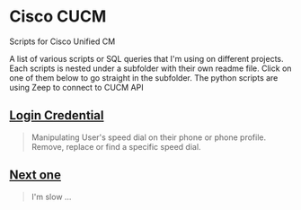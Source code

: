 # Cisco CUCM
Scripts for Cisco Unified CM

A list of various scripts or SQL queries that I'm using on different projects. Each scripts is nested under a subfolder with their own readme file.
Click on one of them below to go straight in the subfolder.
The python scripts are using Zeep to connect to CUCM API

## [Login Credential](https://github.com/lpdescamps/Cisco_CUCM/tree/master/Speed_Dial)
>Manipulating User's speed dial on their phone or phone profile. Remove, replace or find a specific speed dial.

## [Next one](https://github.com/lpdescamps/)
>I'm slow ...